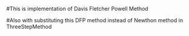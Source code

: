 

#This is implementation of Davis Fletcher Powell Method 


#Also with substituting this DFP method instead of Newthon method in ThreeStepMethod
